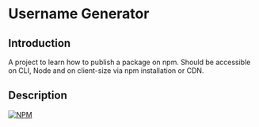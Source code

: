 # Username Generator

## Introduction

A project to learn how to publish a package on npm. Should be accessible on CLI, Node and on client-size via npm installation or CDN.

## Description

[![NPM](https://nodei.co/npm/mw-username-generator.png)](https://nodei.co/npm/mw-username-generator/)